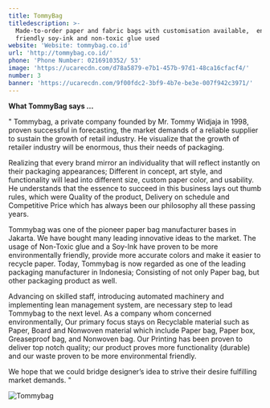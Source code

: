 ```yaml
---
title: TommyBag
titledescription: >-
  Made-to-order paper and fabric bags with customisation available,  environment
  friendly soy-ink and non-toxic glue used
website: 'Website: tommybag.co.id'
url: 'http://tommybag.co.id/'
phone: 'Phone Number: 0216910352/ 53'
image: 'https://ucarecdn.com/d78a5879-e7b1-457b-97d1-48ca16cfacf4/'
number: 3
banner: 'https://ucarecdn.com/9f00fdc2-3bf9-4b7e-be3e-007f942c3971/'
---
```

**What TommyBag says ...**

" Tommybag, a private company founded by Mr. Tommy Widjaja in 1998, proven successful in forecasting, the market demands of a reliable supplier to sustain the growth of retail industry. He visualize that the growth of retailer industry will be enormous, thus their needs of packaging.

Realizing that every brand mirror an individuality that will reflect instantly on their packaging appearances; Different in concept, art style, and functionality will lead into different size, custom paper color, and usability. He understands that the essence to succeed in this business lays out thumb rules, which were Quality of the product, Delivery on schedule and Competitive Price which has always been our philosophy all these passing years.

Tommybag was one of the pioneer paper bag manufacturer bases in Jakarta. We have bought many leading innovative ideas to the market. The usage of Non-Toxic glue and a Soy-Ink have proven to be more environmentally friendly, provide more accurate colors and make it easier to recycle paper. Today, Tommybag is now regarded as one of the leading packaging manufacturer in Indonesia; Consisting of not only Paper bag, but other packaging product as well.

Advancing on skilled staff, introducing automated machinery and implementing lean management system, are necessary step to lead Tommybag to the next level. As a company whom concerned environmentally, Our primary focus stays on Recyclable material such as Paper, Board and Nonwoven material which include Paper bag, Paper box, Greaseproof bag, and Nonwoven bag. Our Printing has been proven to deliver top notch quality; our product proves more functionality (durable) and our waste proven to be more environmental friendly.

We hope that we could bridge designer’s idea to strive their desire fulfilling market demands. "

![Tommybag](https://ucarecdn.com/e1e6231d-972f-4424-a4a4-c0a32b8b02eb/ "Tommybag")
